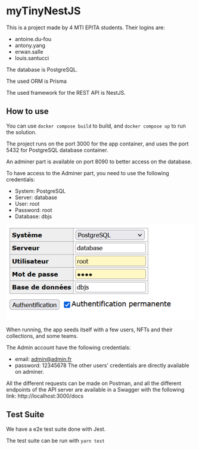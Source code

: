# myTinyNestJS
This is a project made by 4 MTI EPITA students.
Their logins are:
- antoine.du-fou
- antony.yang
- erwan.salle
- louis.santucci

The database is PostgreSQL.

The used ORM is Prisma

The used framework for the REST API is NestJS.

## How to use
You can use ``docker compose build`` to build, and ```docker compose up``` to run the solution.

The project runs on the port 3000 for the app container, and uses the port 5432 for PostgreSQL database container.

An adminer part is available on port 8090 to better access on the database.

To have access to the Adminer part, you need to use the following credentials:
- System: PostgreSQL
- Server: database
- User: root
- Password: root
- Database: dbjs

![adminer_credentials](nftProject/files/adminer_credentials.png)

When running, the app seeds itself with a few users, NFTs and their collections, and some teams.

The Admin account have the following credentials:
- email: admin@admin.fr
- password: 12345678
The other users' credentials are directly available on adminer.

All the different requests can be made on Postman, and all the different endpoints of the API server are available in a Swagger with the following link: http://localhost:3000/docs

## Test Suite

We have a e2e test suite done with Jest.

The test suite can be run with ``yarn test``
